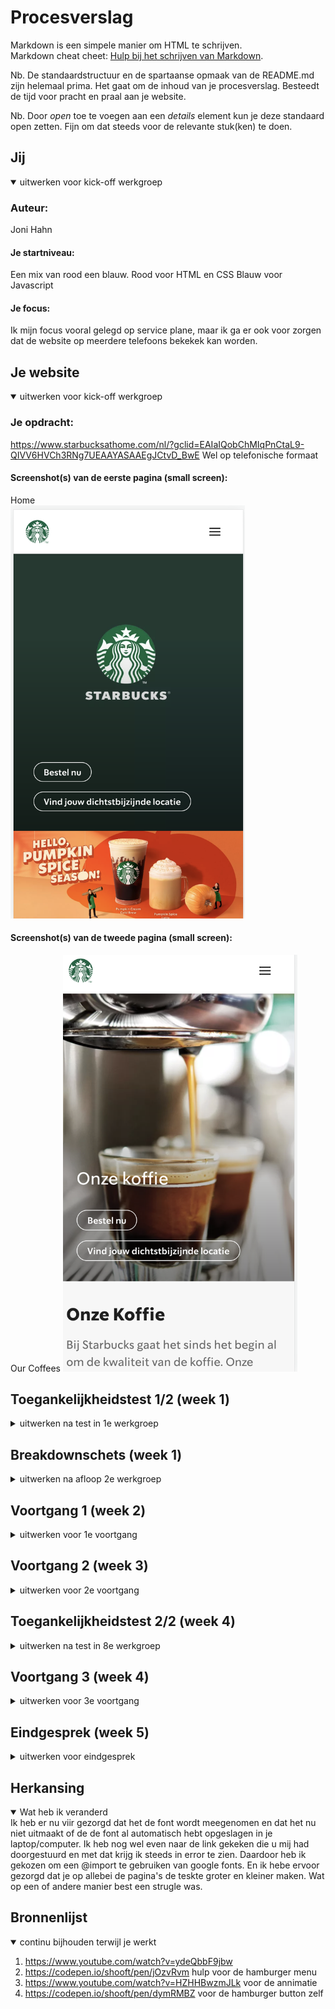# Procesverslag
Markdown is een simpele manier om HTML te schrijven.  
Markdown cheat cheet: [Hulp bij het schrijven van Markdown](https://github.com/adam-p/markdown-here/wiki/Markdown-Cheatsheet).

Nb. De standaardstructuur en de spartaanse opmaak van de README.md zijn helemaal prima. Het gaat om de inhoud van je procesverslag. Besteedt de tijd voor pracht en praal aan je website.

Nb. Door *open* toe te voegen aan een *details* element kun je deze standaard open zetten. Fijn om dat steeds voor de relevante stuk(ken) te doen.





## Jij

<details open>
  <summary>uitwerken voor kick-off werkgroep</summary>

  ### Auteur:
  Joni Hahn

  #### Je startniveau:
  Een mix van rood een blauw.
  Rood voor HTML en CSS
  Blauw voor Javascript

  #### Je focus:
  Ik mijn focus vooral gelegd op service plane, maar ik ga er ook voor zorgen dat de website op meerdere telefoons bekekek kan worden.
  
 
</details>





## Je website

<details open>
  <summary>uitwerken voor kick-off werkgroep</summary>

  ### Je opdracht:
  https://www.starbucksathome.com/nl/?gclid=EAIaIQobChMIqPnCtaL9-QIVV6HVCh3RNg7UEAAYASAAEgJCtvD_BwE
  Wel op telefonische formaat

  #### Screenshot(s) van de eerste pagina (small screen): 
  Home  
  <img src="readme-images/echtep1.png" width="375px" alt="Dit is de home pagina.">

  #### Screenshot(s) van de tweede pagina (small screen):
  Our Coffees
  <img src="readme-images/echtep2.png" width="375px" alt="Hier op kun je informatie vinden over de starbucks koffiebonen">
 
</details>



## Toegankelijkheidstest 1/2 (week 1)

<details>
  <summary>uitwerken na test in 1e werkgroep</summary>

  ### Bevindingen
  Lijst met je bevindingen die in de test naar voren kwamen:

  #### Screenreader
   -


  #### Muis en Toetsenbord 
  Door de tap te gebruiken kun je door alle links en buttons doorheen.
  Als je door de hamburger menu heen tapt dan ga je uiteindelijk verder naar de website en dus niet terug naar het kruisje om het menu weg te halen.


  #### Motoriek (shocks, elastiekjes)
  Met het schokapparaat ging alles goed ik denk dat er makkelijk op de knoppen te drukken is.
 


  #### Visueel (brillen, contrast, kleurenblind, dark/light). 
  De Starbucks website heeft geen Dark mode.

  Om de dark mode op te lossen wil ik mijn eigen dark mode voor de website verzinnen. Ik denk namelijk dat nog best mogellijk is ,omdat 
  de meeste starbucks kleuren groen zijn en deze kleuren passen ook als je bijvoorbeeld een zwarte achtergrond hebt.

</details>



## Breakdownschets (week 1)

<details>
  <summary>uitwerken na afloop 2e werkgroep</summary>

  ### de hele pagina: 
  <img src="readme-images/breakdown.HEIC" width="375px" alt="breakdown van de hele pagina">
  eerlijk gezegd had ik ze niet toen we deze opdrachten moesten maken was ik al druk bezig met mijn pagina.
  wegens tijdsnood heb ik er dan ook niet veel meer aangedaan.

 

</details>





## Voortgang 1 (week 2)

<details>
  <summary>uitwerken voor 1e voortgang</summary>

  ### Stand van zaken
  Ik wil van de eerste pagina met grid werken om de content zonder dat ze vast op de background image staan.


  ### Agenda voor meeting
  samen met je groepje opstellen

  | Joni - grid    
  | rosalie - background filmpje en img
  | Aset
  | Rosalie



  ### Verslag van meeting
  hier na afloop snel de uitkomsten van de meeting vastleggen

  - Aria labels gebruiken voor links met plaatjes.
  - Heb de grid besproken bet mijn groepje en begrijp al wat meer van.
  - nog een punt
  - ...

</details>





## Voortgang 2 (week 3)

<details>
  <summary>uitwerken voor 2e voortgang</summary>

  ### Stand van zaken
  Het grid voor de pagina blijft een beetje moeillijk om te begripen en heb ik weer lopen kloten omdat het niet hellemaal stond hoe ik het wilde.
  Daarnaast heb ik aan de hamburger menu gezet met een kleine verandering nu er alleen maar voor zorgen dat er ook iets uitklapt.


  ### Agenda voor meeting
  samen met je groepje opstellen

  joni - css bespreken
  Rosalie - achtergrond, uitklappen menu
  Sjoerd - annimatie, positioneren, alt labels, media queries
  Aset - annimatie, hamburger menu

  ### Verslag van meeting
  hier na afloop snel de uitkomsten van de meeting vastleggen

  - Ik moet alles om een section heen zetten en daar de padding op zetten.
  - punt 2
  - nog een punt
- ...

</details>





## Toegankelijkheidstest 2/2 (week 4)

<details>
  <summary>uitwerken na test in 8e werkgroep</summary>

  ### Bevindingen
  Lijst met je bevindingen die in de test naar voren kwamen (geef ook aan wat er verbeterd is):

  #### Screenreader
  De screenreader ging goed we gingen overal door heen en de aria-labels werkten ook.



  #### Muis en Toetsenbord 
  Net als de originele website kun je door alles links en buttons door heen tappen.
  Er zit een soort van volgorde in als je er doorheen tapt alleen net als de originele website ga je niet terug  




  #### Motoriek (shocks, elastiekjes)
  Omdat de styling bijna het zelfde is als je de originele pagina kun je er nu ook weer makkelijk door heen.
  Ik denk achteraf gezien is het voormijn website handiger om meer naar kleuren en sceenreader te kijken.

  


  #### Visueel (brillen, contrast, kleurenblind, dark/light). 
  Door de bleur is sommige tekst moeillijk om te lezen. Nog steeds geen Dark Mode
  De letters waren te klein.

  Door een dark/ light mode te maken en de tekst wat groter maken.

</details>





## Voortgang 3 (week 4)

<details>
  <summary>uitwerken voor 3e voortgang</summary>

  ### Stand van zaken
  De laatste paar stappen gaan super goed.
  Het is vooral nog een kwestie van de kleine styling en ervoor zorgen dat de CSS er tip top uitziet.


  ### Agenda voor meeting
  samen met je groepje opstellen

  | Rosalie        | Joni               | Sjoerd       | Aset             |
  | ---            | ---                | ---          | ---              |
  | Darkmode       | Summary details    | Annimatie    | is ziek komt     |
  |                | stylen.            |              | niet             |
  | ...            | Hamburgermenu focus|              | ...              |
  | ...            | Divs               |              | ...              |
  | ...            | Toegankelijkheid   |              | ...              |
              

  ### Verslag van meeting
  hier na afloop snel de uitkomsten van de meeting vastleggen

  - nog wat beter kijken naar transform
  - Javascript nog even gied bekijken
  - 
  - ...

</details>





## Eindgesprek (week 5)

<details>
  <summary>uitwerken voor eindgesprek</summary>

  ### Je uitkomst - karakteristiek screenshots:
  <img src="readme-images/mijnepq.png" width="375px" alt="uitomst opdracht 1">


  ### Dit ging goed/Heb ik geleerd: 
  Ik heb tijdens dit vak best wel wat geleerd zou heb ik wel iets meer verstand gekregen van javascript maar blijf het moeillijk vinden.
  Daarnaast weet ik nu ook dropdown te maken wat veel makkelijker is dan ik dacht op het eerste moment.

  <img src="readme-images/details.png" width="375px" alt="dropdown menu's">
  <img src="readme-images/moeite.png" width="375px" alt="plaatje en wat tekst">
  Het gebruiken van posistion en transform had ik hiervoot ook nog niet gebruikt dus dat was ook heel intresant om meer over te weten.
  


  ### Dit was lastig/Is niet gelukt:
  Ik blijf het hele concept van java script gewoon moeillijk blijven.
  hierdoor zijn dingen die ik wilde doen zoals het halloween thema veranderen kleuren. Ik heb en dan ook voor gekozem om de dark en light mode samen te voegen dan krijg je ook wat halloween kleuren.
</details>


## Herkansing
<details open>
<summary>Wat heb ik veranderd</summary>
Ik heb er nu viir gezorgd dat het de font wordt meegenomen en dat het nu niet uitmaakt of de de font al automatisch hebt opgeslagen in je laptop/computer. 
Ik heb nog wel even naar de link gekeken die u mij had doorgestuurd en met dat krijg ik steeds in error te zien. 
Daardoor heb ik gekozen om een @import te gebruiken van google fonts.
En ik hebe ervoor gezorgd dat je op allebei de pagina's de teskte groter en kleiner maken. Wat op een of andere manier best een strugle was.
</details>

## Bronnenlijst

<details open>
  <summary>continu bijhouden terwijl je werkt</summary>

  1. https://www.youtube.com/watch?v=ydeQbbF9jbw
  2. https://codepen.io/shooft/pen/jOzvRvm hulp voor de hamburger menu
  3. https://www.youtube.com/watch?v=HZHHBwzmJLk voor de annimatie
  4. https://codepen.io/shooft/pen/dymRMBZ voor de hamburger button zelf

</details>